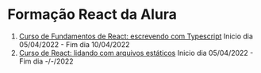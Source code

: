 # Formação React da Alura

1. [Curso de Fundamentos de React: escrevendo com Typescript](https://github.com/HenriqueCCdA/FormacaoReactAlura/tree/master/fundamentos_de_react_01/alura-studies) Inicio dia 05/04/2022 - Fim dia 10/04/2022
2. [Curso de React: lidando com arquivos estáticos](https://github.com/HenriqueCCdA/FormacaoReactAlura) Inicio dia 05/04/2022 - Fim dia -/-/2022
